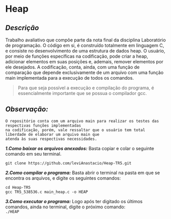 # Heap

## *Descrição*
  Trabalho avaliativo que compõe parte da nota final da disciplina Laboratório de programação.
  O código em si, é construído totalmente em linguagem C, e consiste no desenvolvimento de uma estrutura de dados 
  heap. O usuário, por meio de funções específicas na codificação, pode criar 
  a heap, adicionar elementos em suas posições e, ademais, remover elementos por ele desejados. A
  codificação, conta, ainda, com uma função de comparação que depende exclusivamente de um arquivo
  com uma função main implementada para a execução de todos os comandos.
  
  >Para que seja possível a execução e compilação do programa, é essencialmente importante que se
  possua o compilador gcc.
  
  ## *Observação:*
    O repositório conta com um arquivo main para realizar os testes das respectivas funções implementadas
    na codificação, porém, vale ressaltar que o usuário tem total liberdade de elaborar um arquivo main que
    atenda às suas respectivas necessidades.
  
  ***1.Como baixar os arquivos anexados:***
     Basta copiar e colar o seguinte comando em seu terminal.
  ```
  git clone https://github.com/leviAnastacio/Heap-TR5.git
  ```
***2.Como compilar o programa:*** 
  Basta abrir o terminal na pasta em que se encontra os arquivos, e digite os seguintes comandos:
  ```
  cd Heap-TR5
  gcc TR5_538536.c main_heap.c -o HEAP
  ```
  ***3.Como executar o programa:***
    Logo após ter digitado os últimos comandos, ainda no terminal, digite o próximo comando:  
    ```
    ./HEAP   
    ```
